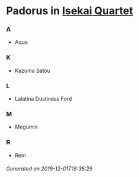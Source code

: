 # Padorus in [Isekai Quartet](https://myanimelist.net/anime/38472/Isekai_Quartet)

### A
* Aqua

### K
* Kazuma Satou

### L
* Lalatina Dustiness Ford

### M
* Megumin

### R
* Rem

###### Generated on 2019-12-01T16:35:29
